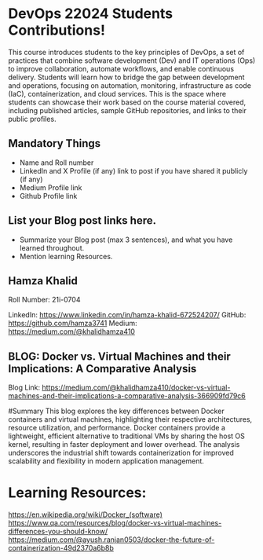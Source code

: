 # DevOps 22024 Students Contributions! 

This course introduces students to the key principles of DevOps, a set of practices that combine software development (Dev) and IT operations (Ops) to improve collaboration, automate workflows, and enable continuous delivery. Students will learn how to bridge the gap between development and operations, focusing on automation, monitoring, infrastructure as code (IaC), containerization, and cloud services. This is the space where students can showcase their work based on the course material covered, including published articles, sample GitHub repositories, and links to their public profiles.

## Mandatory Things
- Name and Roll number
- LinkedIn and X Profile (if any) link to post if you have shared it publicly (if any)
- Medium Profile link
- Github Profile link

## List your Blog post links here.
- Summarize your Blog post (max 3 sentences), and what you have learned throughout.
- Mention learning Resources. 


## Hamza Khalid
Roll Number: 21i-0704

LinkedIn: https://www.linkedin.com/in/hamza-khalid-672524207/
GitHub:  https://github.com/hamza3741
Medium: https://medium.com/@khalidhamza410

## BLOG: Docker vs. Virtual Machines and their Implications: A Comparative Analysis
Blog Link:  https://medium.com/@khalidhamza410/docker-vs-virtual-machines-and-their-implications-a-comparative-analysis-366909fd79c6

#Summary
This blog explores the key differences between Docker containers and virtual machines, highlighting their respective architectures, resource utilization, and performance. Docker containers provide a lightweight, efficient alternative to traditional VMs by sharing the host OS kernel, resulting in faster deployment and lower overhead. The analysis underscores the industrial shift towards containerization for improved scalability and flexibility in modern application management.

# Learning Resources:
https://en.wikipedia.org/wiki/Docker_(software)
https://www.qa.com/resources/blog/docker-vs-virtual-machines-differences-you-should-know/
https://medium.com/@ayush.ranjan0503/docker-the-future-of-containerization-49d2370a6b8b
